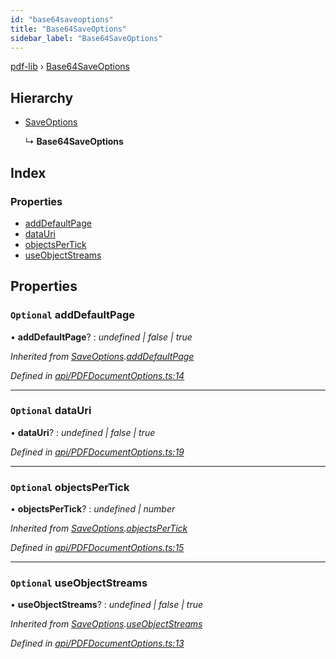 ```yaml
---
id: "base64saveoptions"
title: "Base64SaveOptions"
sidebar_label: "Base64SaveOptions"
---
```


[pdf-lib](../index.md) › [Base64SaveOptions](base64saveoptions.md)

## Hierarchy

* [SaveOptions](saveoptions.md)

  ↳ **Base64SaveOptions**

## Index

### Properties

* [addDefaultPage](base64saveoptions.md#optional-adddefaultpage)
* [dataUri](base64saveoptions.md#optional-datauri)
* [objectsPerTick](base64saveoptions.md#optional-objectspertick)
* [useObjectStreams](base64saveoptions.md#optional-useobjectstreams)

## Properties

### `Optional` addDefaultPage

• **addDefaultPage**? : *undefined | false | true*

*Inherited from [SaveOptions](saveoptions.md).[addDefaultPage](saveoptions.md#optional-adddefaultpage)*

*Defined in [api/PDFDocumentOptions.ts:14](https://github.com/Hopding/pdf-lib/blob/c47aae6/src/api/PDFDocumentOptions.ts#L14)*

___

### `Optional` dataUri

• **dataUri**? : *undefined | false | true*

*Defined in [api/PDFDocumentOptions.ts:19](https://github.com/Hopding/pdf-lib/blob/c47aae6/src/api/PDFDocumentOptions.ts#L19)*

___

### `Optional` objectsPerTick

• **objectsPerTick**? : *undefined | number*

*Inherited from [SaveOptions](saveoptions.md).[objectsPerTick](saveoptions.md#optional-objectspertick)*

*Defined in [api/PDFDocumentOptions.ts:15](https://github.com/Hopding/pdf-lib/blob/c47aae6/src/api/PDFDocumentOptions.ts#L15)*

___

### `Optional` useObjectStreams

• **useObjectStreams**? : *undefined | false | true*

*Inherited from [SaveOptions](saveoptions.md).[useObjectStreams](saveoptions.md#optional-useobjectstreams)*

*Defined in [api/PDFDocumentOptions.ts:13](https://github.com/Hopding/pdf-lib/blob/c47aae6/src/api/PDFDocumentOptions.ts#L13)*
